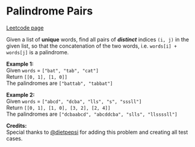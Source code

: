 # Palindrome Pairs
[Leetcode page](https://leetcode.com/problems/palindrome-pairs/description)

Given a list of **unique** words, find all pairs of **_distinct_** indices
`(i, j)` in the given list, so that the concatenation of the two words, i.e.
`words[i] + words[j]` is a palindrome.

**Example 1:**  
Given `words` = `["bat", "tab", "cat"]`  
Return `[[0, 1], [1, 0]]`  
The palindromes are `["battab", "tabbat"]`  

**Example 2:**  
Given `words` = `["abcd", "dcba", "lls", "s", "sssll"]`  
Return `[[0, 1], [1, 0], [3, 2], [2, 4]]`  
The palindromes are `["dcbaabcd", "abcddcba", "slls", "llssssll"]`  

**Credits:**  
Special thanks to [@dietpepsi](https://leetcode.com/discuss/user/dietpepsi)
for adding this problem and creating all test cases.

